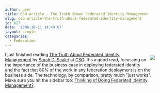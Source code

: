 ```yaml
---
author: user
title: CSO Article - The Truth About Federated Identity Management
slug: cso-article-the-truth-about-federated-identity-management
id: 627
date: '2006-10-11 14:49:07'
layout: single
categories:
  - Federation
---
```


[<span style="margin: 10px; float: right;">![](http://www.csoonline.com/asts/log/log-cso.gif)</span>](http://www.csoonline.com/)

I just finished reading [The Truth About Federated Identity Management](http://www.csoonline.com/read/100106/fea_federated_idm.html) by [Sarah D. Scalet](http://www.csoonline.com/staff/sscalet.html) at [CSO](http://www.csoonline.com/). It's a good read, focussing on the importance of the business case in deploying federated identity and the fact that 80% of the work in any federation deployment is on the business side. The technology, by comparison, pretty much "just works". Make sure you hit the sidebar too: [Thinking of Doing Federated Identity Management?](http://www.csoonline.com/read/100106/fea_federated_idm_sidebar.html).